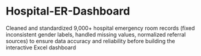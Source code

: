 # Hospital-ER-Dashboard
Cleaned and standardized 9,000+ hospital emergency room records (fixed inconsistent gender labels, handled missing values, normalized referral sources) to ensure data accuracy and reliability before building the interactive Excel dashboard
